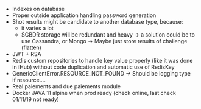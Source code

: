 - Indexes on database
- Proper outside application handling password generation
- Shot results might be candidate to another database type, because: 
    - it varies a lot
    - SGBDR storage will be redundant and heavy 
    -> a solution could be to use Cassandra, or Mongo
    -> Maybe just store results of challenge (flatten)
- JWT + RSA
- Redis custom repositories to handle key value properly (like it was done in iHub) without code duplication and automatic use of RedisKey
- GenericClientError.RESOURCE_NOT_FOUND -> Should be logging type if resource....
- Real paiements and due paiements module
- Docker JAVA 11 alpine when prod ready (check online, last check 01/11/19 not ready)